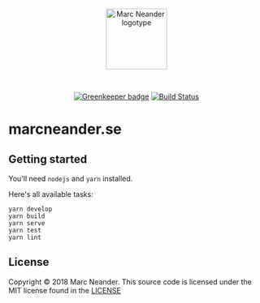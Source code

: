 <br />
<p align="center">
    <a href="https://marcneander.se">
        <img src="https://raw.githubusercontent.com/marcneander/marcneander.se/master/src/images/m-dark.png" alt="Marc Neander logotype" width="120">
    </a>
</p>
<br />
<p align="center">
    <a href="https://greenkeeper.io/">
        <img src="https://badges.greenkeeper.io/marcneander/marcneander.se.svg" alt="Greenkeeper badge"></a>
    <a href="https://travis-ci.com/marcneander/marcneander.se">
        <img src="https://api.travis-ci.com/marcneander/marcneander.se.svg?branch=master" alt="Build Status"></a>
</p>

# marcneander.se

## Getting started

You'll need `nodejs` and `yarn` installed.

Here's all available tasks:
```
yarn develop
yarn build
yarn serve
yarn test
yarn lint
```

## License

Copyright © 2018 Marc Neander. This source code is licensed under the MIT
license found in the [LICENSE](https://github.com/marcneander/marcneander.se/blob/master/LICENSE)
